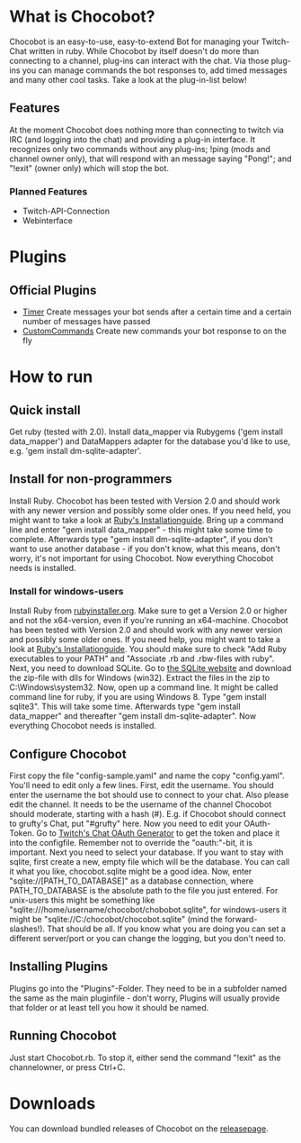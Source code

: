 # What is Chocobot?

Chocobot is an easy-to-use, easy-to-extend Bot for managing your Twitch-Chat written in ruby. While Chocobot by itself doesn't do more than connecting to a channel, plug-ins can interact with the chat. Via those plug-ins you can manage commands the bot responses to, add timed messages and many other cool tasks. Take a look at the plug-in-list below! 


## Features

At the moment Chocobot does nothing more than connecting to twitch via IRC (and logging into the chat) and providing a plug-in interface. It recognizes only two commands without any plug-ins; !ping (mods and channel owner only), that will respond with an message saying "Pong!"; and "!exit" (owner only) which will stop the bot.

### Planned Features

* Twitch-API-Connection
* Webinterface

# Plugins
## Official Plugins

* [Timer](https://github.com/Gotos/Chocobot-Timer) Create messages your bot sends after a certain time and a certain number of messages have passed
* [CustomCommands](https://github.com/Gotos/Chocobot-CustomCommands) Create new commands your bot response to on the fly

# How to run

## Quick install

Get ruby (tested with 2.0). Install data_mapper via Rubygems ('gem install data_mapper') and DataMappers adapter for the database you'd like to use, e.g. 'gem install dm-sqlite-adapter'.

## Install for non-programmers

Install Ruby. Chocobot has been tested with Version 2.0 and should work with any newer version and possibly some older ones. If you need held, you might want to take a look at [Ruby's Installationguide](https://www.ruby-lang.org/en/installation/).
Bring up a command line and enter "gem install data_mapper" - this might take some time to complete. Afterwards type "gem install dm-sqlite-adapter", if you don't want to use another database - if you don't know, what this means, don't worry, it's not important for using Chocobot. Now everything Chocobot needs is installed.

### Install for windows-users

Install Ruby from [rubyinstaller.org](http://rubyinstaller.org/downloads/). Make sure to get a Version 2.0 or higher and not the x64-version, even if you're running an x64-machine. Chocobot has been tested with Version 2.0 and should work with any newer version and possibly some older ones. If you need help, you might want to take a look at [Ruby's Installationguide](https://www.ruby-lang.org/en/installation/). You should make sure to check "Add Ruby executables to your PATH" and "Associate .rb and .rbw-files with ruby".
Next, you need to download SQLite. Go to [the SQLite website](https://www.sqlite.org/download.html) and download the zip-file with dlls for Windows (win32). Extract the files in the zip to C:\Windows\system32.
Now, open up a command line. It might be called command line for ruby, if you are using Windows 8. Type "gem install sqlite3". This will take some time. Afterwards type "gem install data_mapper" and thereafter "gem install dm-sqlite-adapter". Now everything Chocobot needs is installed.

## Configure Chocobot

First copy the file "config-sample.yaml" and name the copy "config.yaml". You'll need to edit only a few lines. First, edit the username. You should enter the username the bot should use to connect to your chat. Also please edit the channel. It needs to be the username of the channel Chocobot should moderate, starting with a hash (#). E.g. if Chocobot should connect to grufty's Chat, put "#grufty" here.
Now you need to edit your OAuth-Token. Go to [Twitch's Chat OAuth Generator](http://www.twitchapps.com/tmi/) to get the token and place it into the configfile. Remember not to override the "oauth:"-bit, it is important.
Next you need to select your database. If you want to stay with sqlite, first create a new, empty file which will be the database. You can call it what you like, chocobot.sqlite might be a good idea. Now, enter "sqlite://[PATH_TO_DATABASE]" as a database connection, where PATH_TO_DATABASE is the absolute path to the file you just entered. For unix-users this might be something like "sqlite:///home/username/chocobot/chobobot.sqlite", for windows-users it might be "sqlite://C:/chocobot/chocobot.sqlite" (mind the forward-slashes!).
That should be all. If you know what you are doing you can set a different server/port or you can change the logging, but you don't need to.

## Installing Plugins

Plugins go into the "Plugins"-Folder. They need to be in a subfolder named the same as the main pluginfile - don't worry, Plugins will usually provide that folder or at least tell you how it should be named.

## Running Chocobot

Just start Chocobot.rb. To stop it, either send the command "!exit" as the channelowner, or press Ctrl+C.

# Downloads

You can download bundled releases of Chocobot on the [releasepage](https://github.com/Gotos/Chocobot/releases).
